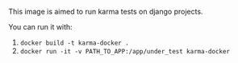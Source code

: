 This image is aimed to run karma tests on django projects.

You can run it with:
1. `docker build -t karma-docker .`
1. `docker run -it -v PATH_TO_APP:/app/under_test karma-docker`
